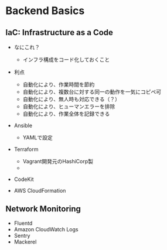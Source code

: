 # Backend Basics

## IaC: Infrastructure as a Code
- なにこれ？
  - インフラ構成をコード化しておくこと
- 利点
  - 自動化により、作業時間を節約
  - 自動化により、複数台に対する同一の動作を一気にコピペ可
  - 自動化により、無人時も対応できる（？）
  - 自動化により、ヒューマンエラーを排除
  - 自動化により、作業全体を記録できる

- Ansible
  - YAMLで設定
- Terraform
  - Vagrant開発元のHashiCorp製
  - 
- CodeKit
- AWS CloudFormation

## Network Monitoring

- Fluentd
- Amazon CloudWatch Logs
- Sentry
- Mackerel
